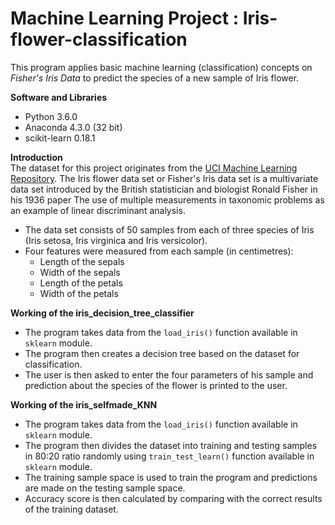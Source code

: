 # Machine Learning Project : Iris-flower-classification
This program applies basic machine learning (classification) concepts on *Fisher's Iris Data* to predict the species of a new sample of Iris flower.

**Software and Libraries**
- Python 3.6.0
- Anaconda 4.3.0 (32 bit)
- scikit-learn 0.18.1

**Introduction**  
The dataset for this project originates from the [UCI Machine Learning Repository](https://archive.ics.uci.edu/ml/datasets/Iris). The Iris flower data set or Fisher's Iris data set is a multivariate data set introduced by the British statistician and biologist Ronald Fisher in his 1936 paper The use of multiple measurements in taxonomic problems as an example of linear discriminant analysis.
- The data set consists of 50 samples from each of three species of Iris (Iris setosa, Iris virginica and Iris versicolor).
- Four features were measured from each sample (in centimetres): 
  - Length of the sepals
  - Width of the sepals
  - Length of the petals
  - Width of the petals

**Working of the iris_decision_tree_classifier**
- The program takes data from the `load_iris()` function available in `sklearn` module.
- The program then creates a decision tree based on the dataset for classification.
- The user is then asked to enter the four parameters of his sample and prediction about the species of the flower is printed to the user.

**Working of the iris_selfmade_KNN**
- The program takes data from the `load_iris()` function available in `sklearn` module.
- The program then divides the dataset into training and testing samples in 80:20 ratio randomly using `train_test_learn()` function available in `sklearn` module.
- The training sample space is used to train the program and predictions are made on the testing sample space.
- Accuracy score is then calculated by comparing with the correct results of the training dataset.
